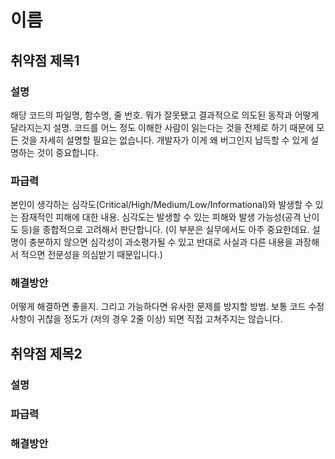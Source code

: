 # 이름

## 취약점 제목1

### 설명
해당 코드의 파일명, 함수명, 줄 번호.
뭐가 잘못됐고 결과적으로 의도된 동작과 어떻게 달라지는지 설명.
코드를 어느 정도 이해한 사람이 읽는다는 것을 전제로 하기 때문에 모든 것을 자세히 설명할 필요는 없습니다.
개발자가 이게 왜 버그인지 납득할 수 있게 설명하는 것이 중요합니다.

### 파급력
본인이 생각하는 심각도(Critical/High/Medium/Low/Informational)와 발생할 수 있는 잠재적인 피해에 대한 내용.
심각도는 발생할 수 있는 피해와 발생 가능성(공격 난이도 등)을 종합적으로 고려해서 판단합니다.
(이 부분은 실무에서도 아주 중요한데요. 설명이 충분하지 않으면 심각성이 과소평가될 수 있고 반대로 사실과 다른 내용을 과장해서 적으면 전문성을 의심받기 때문입니다.)

### 해결방안
어떻게 해결하면 좋을지.
그리고 가능하다면 유사한 문제를 방지할 방법.
보통 코드 수정사항이 귀찮을 정도가 (저의 경우 2줄 이상) 되면 직접 고쳐주지는 않습니다.

## 취약점 제목2

### 설명

### 파급력

### 해결방안